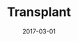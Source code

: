 ---
title: Transplant
articlename: >-
  Automated Reminders and Physician Notification to Promote Immunosuppression Adherence Among Kidney Transplant Recipients: A Randomized Trial
date: 2017-03-01
summary: >-
  Provider notification and customized reminders appear promising in helping patients achieve better medication adherence, but these strategies require evaluation in trials powered to detect differences in clinical outcomes
authors: >-
  Peter P. Reese, MD, MSCE, Roy D. Bloom, MD, Jennifer Trofe-Clark, PharmD, Adam Mussell, MA, Daniel Leidy, BA, Simona Levsky, BS, Jingsan Zhu, MS, MBA, Lin Yang, MS, Wenli Wang, MS, Andrea Troxel, ScD, Harold I. Feldman, MD, MSCE, Kevin Volpp, MD, PhD
source: 'http://www.sciencedirect.com/science/article/pii/S0272638616305972'
---